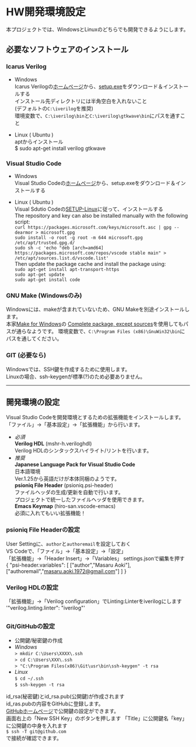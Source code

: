 # HW開発環境設定
本プロジェクトでは、WindowsとLinuxのどちらでも開発できるようにします。

## 必要なソフトウェアのインストール
### Icarus Verilog
* Windows  
Icarus Verilogの[ホームページ](http://bleyer.org/icarus/ "Icarus Verilog")から、[setup.exe](http://bleyer.org/icarus/iverilog-10.1.1-x64_setup.exe "iverilog-10.1.1-x64_setup.exe")をダウンロード＆インストールする  
インストール先ディレクトリには半角空白を入れないこと  
(デフォルトの`C:\iverilog`を推奨)  
環境変数で、`C:\iverilog\bin`と`C:\iverilog\gtkwave\bin`にパスを通すこと

* Linux ( Ubuntu )  
aptからインストール  
    $ sudo apt-get install verilog gtkwave  

### Visual Studio Code
* Windows  
Visual Studio Codeの[ホームページ](https://code.visualstudio.com/ "VS Code")から、setup.exeをダウンロード＆インストールする  

* Linux ( Ubuntu )  
Visual Sdutio Codeの[SETUP-Linux](https://code.visualstudio.com/docs/setup/linux "SETUP-Linux")に従って、インストールする  
The repository and key can also be installed manually with the following script:  
`curl https://packages.microsoft.com/keys/microsoft.asc | gpg --dearmor > microsoft.gpg  `  
`sudo install -o root -g root -m 644 microsoft.gpg /etc/apt/trusted.gpg.d/`  
`sudo sh -c 'echo "deb [arch=amd64] https://packages.microsoft.com/repos/vscode stable main" > /etc/apt/sources.list.d/vscode.list'  `  
Then update the package cache and install the package using:  
`sudo apt-get install apt-transport-https`  
`sudo apt-get update`  
`sudo apt-get install code`  

### GNU Make (Windowsのみ)
Windowsには、makeが含まれていないため、GNU Makeを別途インストールします。  
本家[Make for Windows](http://gnuwin32.sourceforge.net/packages/make.htm "Make for Windows")の
[Complete package, except sources](http://gnuwin32.sourceforge.net/downlinks/make.php "")を使用してもパスが通らなようです。 
環境変数で、`C:\Program Files (x86)\GnuWin32\bin`にパスを通してください。

### GIT (必要なら)
Windowsでは、SSH鍵を作成するために使用します。  
Linuxの場合、ssh-keygenが標準(?)のため必要ありません。

---
## 開発環境の設定
Visual Studio Codeを開発環境とするための拡張機能をインストールします。  
「ファイル」→「基本設定」→「拡張機能」から行います。  
* *必須*  
**Verilog HDL**  (mshr-h.veriloghdl)  
Verilog HDLのシンタックスハイライト/リントを行います。
* *推奨*  
**Japanese Language Pack for Visual Studio Code**  
日本語環境  
Ver.1.25から英語だけが本体同梱のようです。  
**psioniq File Header**  (psioniq.psi-header)  
ファイルヘッダの生成/更新を自動で行います。  
プロジェクトで統一したファイルヘッダを使用できます。  
**Emacs Keymap** (hiro-san.vscode-emacs)  
必須に入れてもいい拡張機能！

### psioniq File Headerの設定  
User Settingに、`author`と`authoremail`を設定しておく  
VS Codeで、「ファイル」→「基本設定」→「設定」  
「拡張機能」→「Header Insert」→「Variables」 settings.jsonで編集を押す  
    {
        "psi-header.variables": [
            ["author","Masaru Aoki"],
            ["authoremail","masaru.aoki.1972@gmail.com"]
        ]
    }

### Verilog HDLの設定  
「拡張機能」→「Verilog configuration」でLinting:Linterをiverilogにします  
'"verilog.linting.linter": "iverilog"'  
## 

### Git/GitHubの設定 ###
* 公開鍵/秘密鍵の作成  
* *Windows*  
`> mkdir C:\Users\XXXX\.ssh`  
`> cd C:\Users\XXX\.ssh`  
`> "C:\Program Files(x86)\Git\usr\bin\ssh-keygen" -t rsa`  
* *Linux*  
`$ cd ~/.ssh`  
`$ ssh-keygen -t rsa`  

id_rsa(秘密鍵)とid_rsa.pub(公開鍵)が作成されます  
id_ras.pubの内容をGitHubに登録します。  
[GitHubホームページ](https://github.com/settings/ssh "GitHub")で公開鍵の設定ができます。  
画面右上の「New SSH Key」のボタンを押します
「Title」に公開鍵名「key」に公開鍵の中身を入れます  
`$ ssh -T git@github.com`  
で接続が確認できます。